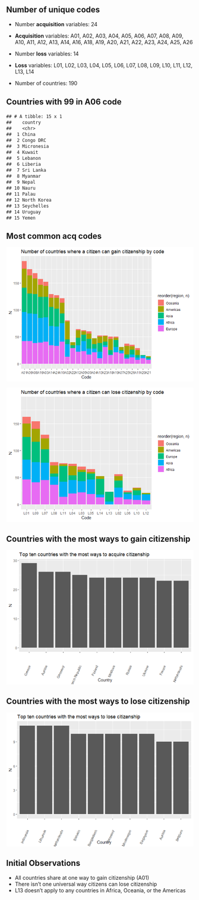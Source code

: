 ## Number of unique codes

-   Number **acquisition** variables: 24

-   **Acquisition** variables: A01, A02, A03, A04, A05, A06, A07, A08,
    A09, A10, A11, A12, A13, A14, A16, A18, A19, A20, A21, A22, A23,
    A24, A25, A26

-   Number **loss** variables: 14

-   **Loss** variables: L01, L02, L03, L04, L05, L06, L07, L08, L09,
    L10, L11, L12, L13, L14

-   Number of countries: 190

## Countries with 99 in A06 code

    ## # A tibble: 15 x 1
    ##    country    
    ##    <chr>      
    ##  1 China      
    ##  2 Congo DRC  
    ##  3 Micronesia 
    ##  4 Kuwait     
    ##  5 Lebanon    
    ##  6 Liberia    
    ##  7 Sri Lanka  
    ##  8 Myanmar    
    ##  9 Nepal      
    ## 10 Nauru      
    ## 11 Palau      
    ## 12 North Korea
    ## 13 Seychelles 
    ## 14 Uruguay    
    ## 15 Yemen

## Most common acq codes

![](eda_files/figure-markdown_strict/unnamed-chunk-5-1.png)

![](eda_files/figure-markdown_strict/unnamed-chunk-6-1.png)

## Countries with the most ways to gain citizenship

![](eda_files/figure-markdown_strict/unnamed-chunk-7-1.png)

## Countries with the most ways to lose citizenship

![](eda_files/figure-markdown_strict/unnamed-chunk-8-1.png)

## Initial Observations

-   All countries share at one way to gain citizenship (A01)
-   There isn’t one universal way citizens can lose citizenship
-   L13 doesn’t apply to any countries in Africa, Oceania, or the
    Americas
